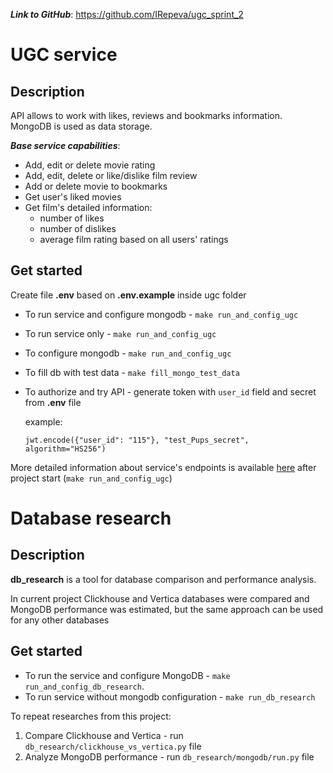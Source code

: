 **_Link to GitHub_**: https://github.com/IRepeva/ugc_sprint_2

# UGC service

## Description
API allows to work with likes, reviews and bookmarks information. 
MongoDB is used as data storage.

**_Base service capabilities_**:
 - Add, edit or delete movie rating
 - Add, edit, delete or like/dislike film review
 - Add or delete movie to bookmarks
 - Get user's liked movies
 - Get film's detailed information:
   - number of likes
   - number of dislikes
   - average film rating based on all users' ratings


## Get started
Create file **.env** based on **.env.example** inside ugc folder

 - To run service and configure mongodb - `make run_and_config_ugc`
 - To run service only - `make run_and_config_ugc`
 - To configure mongodb - `make run_and_config_ugc`
 - To fill db with test data - `make fill_mongo_test_data`
 - To authorize and try API - generate token with `user_id` field 
and secret from **.env** file
      
      example:
      ```
      jwt.encode({"user_id": "115"}, "test_Pups_secret", algorithm="HS256")
      ```

More detailed information about service's endpoints is available 
[here](http://0.0.0.0:8000/api/openapi) after project start (`make run_and_config_ugc`)

# Database research

## Description
**db_research** is a tool for database comparison and performance analysis. 

In current project Clickhouse and Vertica databases were compared and 
MongoDB performance was estimated, but the same approach can be used for 
any other databases

## Get started

 - To run the service and configure MongoDB - `make run_and_config_db_research`.
 - To run service without mongodb configuration - `make run_db_research`

To repeat researches from this project:
1. Compare Clickhouse and Vertica - run `db_research/clickhouse_vs_vertica.py` file
2. Analyze MongoDB performance - run `db_research/mongodb/run.py` file

